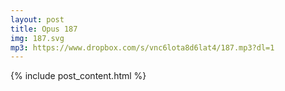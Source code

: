 ```yaml
---
layout: post
title: Opus 187
img: 187.svg
mp3: https://www.dropbox.com/s/vnc6lota8d6lat4/187.mp3?dl=1
---
```


{% include post_content.html %}
